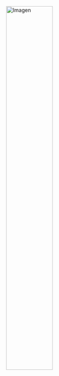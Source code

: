 <img src="https://datascientest.com/es/wp-content/uploads/sites/7/2020/11/illu_regression_blog-16-1024x562.png" alt="Imagen" width="50%">
